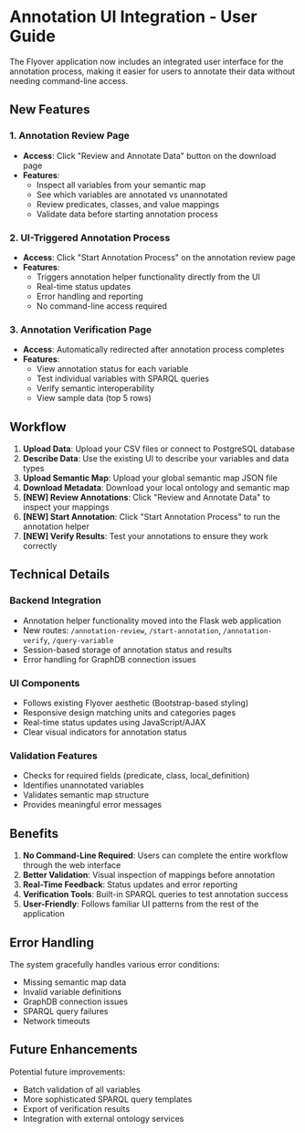 # Annotation UI Integration - User Guide

The Flyover application now includes an integrated user interface for the annotation process, making it easier for users to annotate their data without needing command-line access.

## New Features

### 1. Annotation Review Page
- **Access**: Click "Review and Annotate Data" button on the download page
- **Features**:
  - Inspect all variables from your semantic map
  - See which variables are annotated vs unannotated
  - Review predicates, classes, and value mappings
  - Validate data before starting annotation process

### 2. UI-Triggered Annotation Process
- **Access**: Click "Start Annotation Process" on the annotation review page
- **Features**:
  - Triggers annotation helper functionality directly from the UI
  - Real-time status updates
  - Error handling and reporting
  - No command-line access required

### 3. Annotation Verification Page
- **Access**: Automatically redirected after annotation process completes
- **Features**:
  - View annotation status for each variable
  - Test individual variables with SPARQL queries
  - Verify semantic interoperability
  - View sample data (top 5 rows)

## Workflow

1. **Upload Data**: Upload your CSV files or connect to PostgreSQL database
2. **Describe Data**: Use the existing UI to describe your variables and data types
3. **Upload Semantic Map**: Upload your global semantic map JSON file
4. **Download Metadata**: Download your local ontology and semantic map
5. **[NEW] Review Annotations**: Click "Review and Annotate Data" to inspect your mappings
6. **[NEW] Start Annotation**: Click "Start Annotation Process" to run the annotation helper
7. **[NEW] Verify Results**: Test your annotations to ensure they work correctly

## Technical Details

### Backend Integration
- Annotation helper functionality moved into the Flask web application
- New routes: `/annotation-review`, `/start-annotation`, `/annotation-verify`, `/query-variable`
- Session-based storage of annotation status and results
- Error handling for GraphDB connection issues

### UI Components
- Follows existing Flyover aesthetic (Bootstrap-based styling)
- Responsive design matching units and categories pages
- Real-time status updates using JavaScript/AJAX
- Clear visual indicators for annotation status

### Validation Features
- Checks for required fields (predicate, class, local_definition)
- Identifies unannotated variables
- Validates semantic map structure
- Provides meaningful error messages

## Benefits

1. **No Command-Line Required**: Users can complete the entire workflow through the web interface
2. **Better Validation**: Visual inspection of mappings before annotation
3. **Real-Time Feedback**: Status updates and error reporting
4. **Verification Tools**: Built-in SPARQL queries to test annotation success
5. **User-Friendly**: Follows familiar UI patterns from the rest of the application

## Error Handling

The system gracefully handles various error conditions:
- Missing semantic map data
- Invalid variable definitions
- GraphDB connection issues
- SPARQL query failures
- Network timeouts

## Future Enhancements

Potential future improvements:
- Batch validation of all variables
- More sophisticated SPARQL query templates
- Export of verification results
- Integration with external ontology services